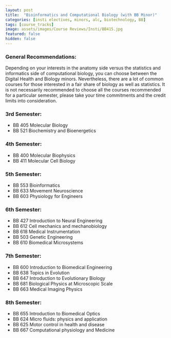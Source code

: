 ```yaml
---
layout: post
title:  "Bioinformatics and Computational Biology (with BB Minor)"
categories: [insti electives, minors, alc, biotechnology, BB]
tags: [course_tracks]
image: assets/images/Course Reviews/Insti/BB415.jpg
featured: false
hidden: false
---
```


### General Recommendations: 
Depending on your interests in the anatomy side versus the statistics and informatics side of computational biology, you can choose between the Digital Health and Biology minors. Nevertheless, there are a lot of common courses for those interested in a fair share of biology as well as statistics. It is not necessarily recommended to choose all the courses recommended for a particular semester, please take your time commitments and the credit limits into consideration.

### 3rd Semester: 
- BB 405 Molecular Biology
- BB 521 Biochemistry and Bioenergetics

### 4th Semester: 
- BB 400 Molecular Biophysics
- BB 411 Molecular Cell Biology

### 5th Semester: 
- BB 553 Bioinformatics
- BB 633 Movement Neuroscience
- BB 603 Physiology for Engineers

### 6th Semester:
- BB 427 Introduction to Neural Engineering
- BB 612 Cell mechanics and mechanobiology
- BB 618 Medical Instrumentation
- BB 503 Genetic Engineering
- BB 610 Biomedical Microsystems

### 7th Semester:
- BB 600 Introduction to Biomedical Engineering
- BB 638 Topics in Evolution
- BB 647 Introduction to Evolutionary Biology
- BB 681 Biological Physics at Microscopic Scale
- BB 663 Medical Imaging Physics

### 8th Semester:
- BB 655 Introduction to Biomedical Optics
- BB 624 Micro fluids: physics and application
- BB 625 Motor control in health and disease
- BB 667 Computational physiology and Medicine
